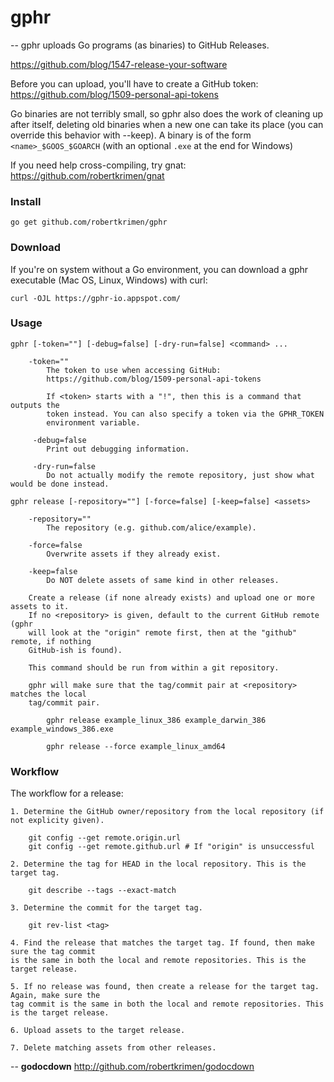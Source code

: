 # gphr
--
gphr uploads Go programs (as binaries) to GitHub Releases.

https://github.com/blog/1547-release-your-software

Before you can upload, you'll have to create a GitHub token:
https://github.com/blog/1509-personal-api-tokens

Go binaries are not terribly small, so gphr also does the work of cleaning up
after itself, deleting old binaries when a new one can take its place (you can
override this behavior with --keep). A binary is of the form
`<name>_$GOOS_$GOARCH` (with an optional `.exe` at the end for Windows)

If you need help cross-compiling, try gnat: https://github.com/robertkrimen/gnat

### Install

    go get github.com/robertkrimen/gphr


### Download

If you're on system without a Go environment, you can download a gphr executable
(Mac OS, Linux, Windows) with curl:

    curl -OJL https://gphr-io.appspot.com/

### Usage

    gphr [-token=""] [-debug=false] [-dry-run=false] <command> ...

        -token=""
            The token to use when accessing GitHub:
            https://github.com/blog/1509-personal-api-tokens

            If <token> starts with a "!", then this is a command that outputs the
            token instead. You can also specify a token via the GPHR_TOKEN
            environment variable.

         -debug=false
            Print out debugging information.

         -dry-run=false
            Do not actually modify the remote repository, just show what would be done instead.

    gphr release [-repository=""] [-force=false] [-keep=false] <assets>

        -repository=""
            The repository (e.g. github.com/alice/example).

        -force=false
            Overwrite assets if they already exist.

        -keep=false
            Do NOT delete assets of same kind in other releases.

        Create a release (if none already exists) and upload one or more assets to it.
        If no <repository> is given, default to the current GitHub remote (gphr
        will look at the "origin" remote first, then at the "github" remote, if nothing
        GitHub-ish is found).

        This command should be run from within a git repository.

        gphr will make sure that the tag/commit pair at <repository> matches the local
        tag/commit pair.

            gphr release example_linux_386 example_darwin_386 example_windows_386.exe

            gphr release --force example_linux_amd64


### Workflow

The workflow for a release:

    1. Determine the GitHub owner/repository from the local repository (if not explicity given).

        git config --get remote.origin.url
        git config --get remote.github.url # If "origin" is unsuccessful

    2. Determine the tag for HEAD in the local repository. This is the target tag.

        git describe --tags --exact-match

    3. Determine the commit for the target tag.

        git rev-list <tag>

    4. Find the release that matches the target tag. If found, then make sure the tag commit
    is the same in both the local and remote repositories. This is the target release.

    5. If no release was found, then create a release for the target tag. Again, make sure the
    tag commit is the same in both the local and remote repositories. This is the target release.

    6. Upload assets to the target release.

    7. Delete matching assets from other releases.

--
**godocdown** http://github.com/robertkrimen/godocdown
